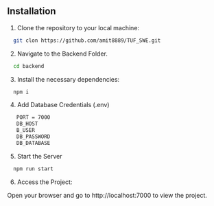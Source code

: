 
## Installation
1. Clone the repository to your local machine:
```bash
  git clon https://github.com/amit8889/TUF_SWE.git
```

2. Navigate to the Backend Folder.
```bash
  cd backend
```
3. Install the necessary dependencies:
```bash
  npm i
```
4. Add Database Credentials (.env)
```bash
   PORT = 7000
   DB_HOST
   B_USER
   DB_PASSWORD
   DB_DATABASE
```

5. Start the Server
```bash
  npm run start
```
6. Access the Project:

Open your browser and go to http://localhost:7000 to view the project.

    
    